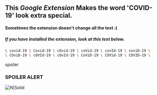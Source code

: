 ## This *Google Extension* Makes the word 'COVID-19' look extra special.
#### Sometimes the extension doesn't change all the text :(



##### If you have installed the extension, look at this text below.

```sh
\ covid-19 \ Covid-19 \ cOvid-19 \ coVid-19 \ covId-19 \ coviD-19 \
\ COviD-19 \ cOVId-19 \ cOvId-19 \ CoViD-19 \ COVid-19 \ COVID-19 \
```
spoiler
### SPOILER ALERT
![N|Solid](https://github.com/SuperPieter/Better-COVID-19/blob/master/covid-19.png)
